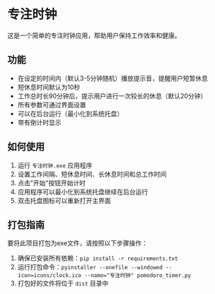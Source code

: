 # 专注时钟

这是一个简单的专注时钟应用，帮助用户保持工作效率和健康。

## 功能

- 在设定的时间内（默认3-5分钟随机）播放提示音，提醒用户短暂休息
- 短休息时间默认为10秒
- 工作总时长90分钟后，提示用户进行一次较长的休息（默认20分钟）
- 所有参数可通过界面设置
- 可以在后台运行（最小化到系统托盘）
- 带有倒计时显示

## 如何使用

1. 运行 `专注时钟.exe` 应用程序
2. 设置工作间隔、短休息时间、长休息时间和总工作时间
3. 点击"开始"按钮开始计时
4. 应用程序可以最小化到系统托盘继续在后台运行
5. 双击托盘图标可以重新打开主界面

## 打包指南

要将此项目打包为exe文件，请按照以下步骤操作：

1. 确保已安装所有依赖：`pip install -r requirements.txt`
2. 运行打包命令：`pyinstaller --onefile --windowed --icon=icons/clock.ico --name="专注时钟" pomodoro_timer.py`
3. 打包好的文件将位于 `dist` 目录中 
